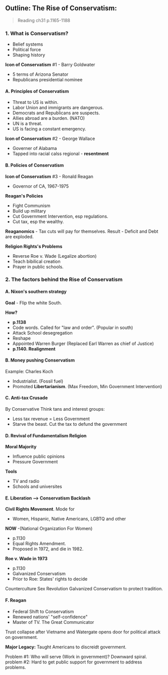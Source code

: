 ## Outline: The Rise of Conservatism:

>Reading
ch31 p.1165-1188

### 1. What is Conservatism?
+ Belief systems
+ Political force
+ Shaping history

**Icon of Conservatism** #1 - Barry Goldwater
+ 5 terms of Arizona Senator
+ Republicans presidential nominee

#### A. Principles of Conservatism
+ Threat to US is within.
+ Labor Union and immigrants are dangerous.
+ Democrats and Republicans are suspects.
+ Allies abroad are a burden. (NATO)
+ UN is a threat.
+ US is facing a constant emergency.

**Icon of Conservatism** #2 - George Wallace
+ Governer of Alabama
+ Tapped into racial calss regional - **resentment**

#### B. Policies of Conservatism
**Icon of Conservatism** #3 - Ronald Reagan
+ Governor of CA, 1967-1975

**Reagan's Policies**
+ Fight Communism
+ Build up military
+ Cut Government Intervention, esp regulations.
+ Cut tax, esp the wealthy.

**Reaganomics** - Tax cuts will pay for themselves.
Result -  Deficit and Debt are exploded.

**Religion Rights's Problems**
+ Reverse Roe v. Wade (Legalize abortion)
+ Teach bibilical creation
+ Prayer in public schools.

### 2. The factors behind the Rise of Conservatism

#### A. Nixon's southern strategy
**Goal** - Flip the white South.

**How?**
+ **p.1138**
+ Code words. Called for "law and order". (Popular in south)
+ Attack School desegregation
+ Reshape
+ Appointed Warren Burger (Replaced Earl Warren as chief of Justice)
+ **p.1140. Realignment**

#### B. Money pushing Conservatism
Example: Charles Koch
+ Industrialist. (Fossil fuel)
+ Promoted **Libertarianism**. (Max Freedom, Min Government Intervention)

#### C. Anti-tax Crusade
By Conservative Think tans and interest groups:
+ Less tax revenue = Less Government
+ Starve the beast. Cut the tax to defund the government

#### D. Revival of Fundamentalism Religion
**Moral Majority**
+ Influence public opinions
+ Pressure Government

**Tools**
+ TV and radio
+ Schools and universites

#### E. Liberation --> Conservatism Backlash
**Civil Rights Movement**. Mode for
+ Women, Hispanic, Native Americans, LGBTQ and other

**NOW** -(National Organization For Women)
+ p.1130
+ Equal Rights Amendment.
+ Proposed in 1972, and die in 1982.

**Roe v. Wade in 1973**
+ p.1130
+ Galvanized Conservatism
+ Prior to Roe: States' rights to decide

Counterculture
Sex Revolution
Galvanized Conservatism to protect tradition.

#### F. Reagan
+ Federal Shift to Conservatism
+ Renewed nations' "self-confidence"
+ Master of TV. The Great Communicator

Trust collapse after Vietname and Watergate opens door for political attack on government.

**Major Legacy:** Taught Americans to discreidt government.

Problem #1: Who will serve (Work in government)? Downward spiral.
problem #2: Hard to get public support for government to address problems.
